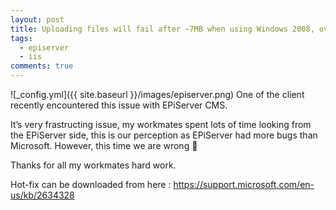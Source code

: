 ```yaml
---
layout: post
title: Uploading files will fail after ~7MB when using Windows 2008, over SSL, via a load balancer
tags:
  - episerver
  - iis
comments: true
---
```


![_config.yml]({{ site.baseurl }}/images/episerver.png)
One of the client recently encountered this issue with EPiServer CMS.


It’s very frastructing issue, my workmates spent lots of time looking from the EPiServer side, this is our perception as EPiServer had more bugs than Microsoft. However, this time we are wrong 🙂

Thanks for all my workmates hard work.


Hot-fix can be downloaded from here : https://support.microsoft.com/en-us/kb/2634328



